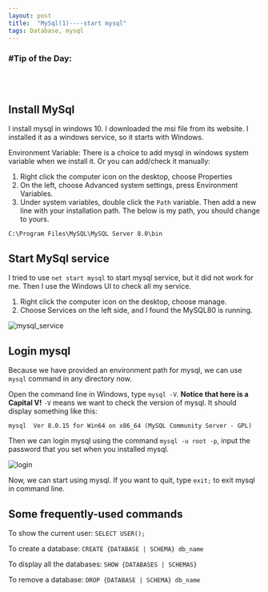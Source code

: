 ```yaml
---
layout: post
title:  "MySql(1)----start mysql"
tags: Database, mysql
---
```

### \#Tip of the Day: 

<br/><br/>

## Install MySql

I install mysql in windows 10. I downloaded the msi file from its website. I installed it as 
a windows service, so it starts with Windows. 

Environment Variable: There is a choice to add mysql in windows system variable when we install
it. Or you can add/check it manually: 

1. Right click the computer icon on the desktop, choose Properties 
2. On the left, choose Advanced system settings, press Environment Variables.
3. Under system variables, double click the `Path` variable. Then add a new line 
with your installation path. The below is my path, you should change to yours.

```
C:\Program Files\MySQL\MySQL Server 8.0\bin
```

## Start MySql service

I tried to use `net start mysql` to start mysql service, but it did not 
work for me. Then I use the Windows UI to check all my service. 

1. Right click the computer icon on the desktop, choose manage.
2. Choose Services on the left side, and I found the MySQL80 is running.

![mysql_service]({{site.baseurl}}/assets/images/mysqlservice.png)

## Login mysql

Because we have provided an environment path for mysql, we can use `mysql` command in any 
directory now. 

Open the command line in Windows, type `mysql -V`. **Notice that here is a Capital V!**
`-V` means we want to check the version of mysql. It should display something like this:

```
mysql  Ver 8.0.15 for Win64 on x86_64 (MySQL Community Server - GPL)
```

Then we can login mysql using the command `mysql -u root -p`, input the password that you
set when you installed mysql. 

![login]({{site.baseurl}}/assets/images/login.png)

Now, we can start using mysql. If you want to quit, type `exit;` to exit mysql in command line.

## Some frequently-used commands

To show the current user: `SELECT USER();`

To create a database: `CREATE {DATABASE | SCHEMA} db_name`

To display all the databases: `SHOW {DATABASES | SCHEMAS}`

To remove a database: `DROP {DATABASE | SCHEMA} db_name`


